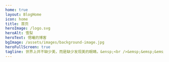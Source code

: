 ```yaml
---
home: true
layout: BlogHome
icon: home
title: 首页
heroImage: /logo.svg
heroAlt: 雪梨
heroText: 愢曦的博客
bgImage: /assets/images/background-image.jpg
heroFullScreen: true
tagline: 世界上并不缺少美，而是缺少发现美的眼睛。&ensp;<br />&emsp;&emsp;&emsp;&emsp;&emsp;&emsp;&emsp;&emsp;&emsp;——法国著名雕塑家罗丹
---
```

